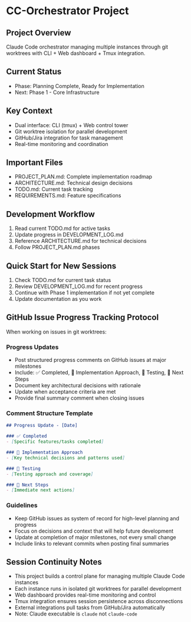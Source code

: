 # CC-Orchestrator Project

## Project Overview
Claude Code orchestrator managing multiple instances through git worktrees with CLI + Web dashboard + Tmux integration.

## Current Status
- Phase: Planning Complete, Ready for Implementation
- Next: Phase 1 - Core Infrastructure

## Key Context
- Dual interface: CLI (tmux) + Web control tower
- Git worktree isolation for parallel development
- GitHub/Jira integration for task management
- Real-time monitoring and coordination

## Important Files
- PROJECT_PLAN.md: Complete implementation roadmap
- ARCHITECTURE.md: Technical design decisions
- TODO.md: Current task tracking
- REQUIREMENTS.md: Feature specifications

## Development Workflow
1. Read current TODO.md for active tasks
2. Update progress in DEVELOPMENT_LOG.md
3. Reference ARCHITECTURE.md for technical decisions
4. Follow PROJECT_PLAN.md phases

## Quick Start for New Sessions
1. Check TODO.md for current task status
2. Review DEVELOPMENT_LOG.md for recent progress
3. Continue with Phase 1 implementation if not yet complete
4. Update documentation as you work

## GitHub Issue Progress Tracking Protocol

When working on issues in git worktrees:

### Progress Updates
- Post structured progress comments on GitHub issues at major milestones
- Include: ✅ Completed, 🔧 Implementation Approach, 🧪 Testing, 🚀 Next Steps
- Document key architectural decisions with rationale
- Update when acceptance criteria are met
- Provide final summary comment when closing issues

### Comment Structure Template
```markdown
## Progress Update - [Date]

### ✅ Completed
- [Specific features/tasks completed]

### 🔧 Implementation Approach
- [Key technical decisions and patterns used]

### 🧪 Testing
- [Testing approach and coverage]

### 🚀 Next Steps
- [Immediate next actions]
```

### Guidelines
- Keep GitHub issues as system of record for high-level planning and progress
- Focus on decisions and context that will help future development
- Update at completion of major milestones, not every small change
- Include links to relevant commits when posting final summaries

## Session Continuity Notes
- This project builds a control plane for managing multiple Claude Code instances
- Each instance runs in isolated git worktrees for parallel development
- Web dashboard provides real-time monitoring and control
- Tmux integration ensures session persistence across disconnections
- External integrations pull tasks from GitHub/Jira automatically
- Note: Claude executable is `claude` not `claude-code`
